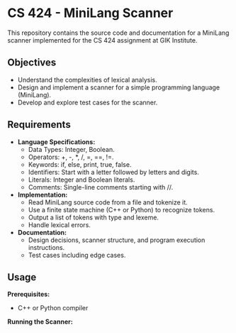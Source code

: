 # CS 424 - MiniLang Scanner

This repository contains the source code and documentation for a MiniLang scanner implemented for the CS 424 assignment at GIK Institute.

## Objectives

- Understand the complexities of lexical analysis.
- Design and implement a scanner for a simple programming language (MiniLang).
- Develop and explore test cases for the scanner.

## Requirements

- **Language Specifications:**
  - Data Types: Integer, Boolean.
  - Operators: +, -, \*, /, =, ==, !=.
  - Keywords: if, else, print, true, false.
  - Identifiers: Start with a letter followed by letters and digits.
  - Literals: Integer and Boolean literals.
  - Comments: Single-line comments starting with //.
- **Implementation:**
  - Read MiniLang source code from a file and tokenize it.
  - Use a finite state machine (C++ or Python) to recognize tokens.
  - Output a list of tokens with type and lexeme.
  - Handle lexical errors.
- **Documentation:**
  - Design decisions, scanner structure, and program execution instructions.
  - Test cases including edge cases.

## Usage

**Prerequisites:**

- C++ or Python compiler

**Running the Scanner:**
